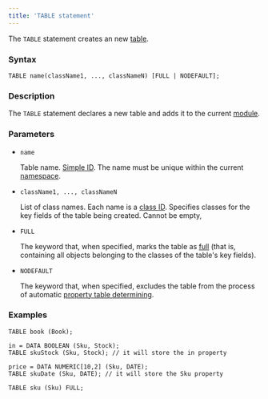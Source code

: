 ```yaml
---
title: 'TABLE statement'
---
```


The `TABLE` statement creates an new [table](Tables.md).

### Syntax

    TABLE name(className1, ..., classNameN) [FULL | NODEFAULT];

### Description

The `TABLE` statement declares a new table and adds it to the current [module](Modules.md). 


### Parameters

- `name`

    Table name. [Simple ID](IDs.md#id-broken). The name must be unique within the current [namespace](Naming.md#namespace).

- `className1, ..., classNameN`

    List of class names. Each name is a [class ID](IDs.md#classname-broken). Specifies classes for the key fields of the table being created. Cannot be empty,

- `FULL`

    The keyword that, when specified, marks the table as [full](Tables.md#full) (that is, containing all objects belonging to the classes of the table's key fields).  

- `NODEFAULT`

    The keyword that, when specified, excludes the table from the process of automatic [property table determining](Tables.md#property).

### Examples

```lsf
TABLE book (Book);

in = DATA BOOLEAN (Sku, Stock);
TABLE skuStock (Sku, Stock); // it will store the in property

price = DATA NUMERIC[10,2] (Sku, DATE);
TABLE skuDate (Sku, DATE); // it will store the Sku property

TABLE sku (Sku) FULL;
```
